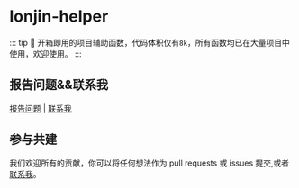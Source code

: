 # lonjin-helper

::: tip
:rocket: 开箱即用的项目辅助函数，代码体积仅有`8k`，所有函数均已在大量项目中使用，欢迎使用。
::: 

## 报告问题&&联系我

[报告问题](https://github.com/LonJinUp/lonjin-helper/issues) |
[联系我](https://lonjinup.github.io/post/about/)

## 参与共建

我们欢迎所有的贡献，你可以将任何想法作为 pull requests 或 issues 提交,或者[联系我](https://lonjinup.github.io/post/about/)。
